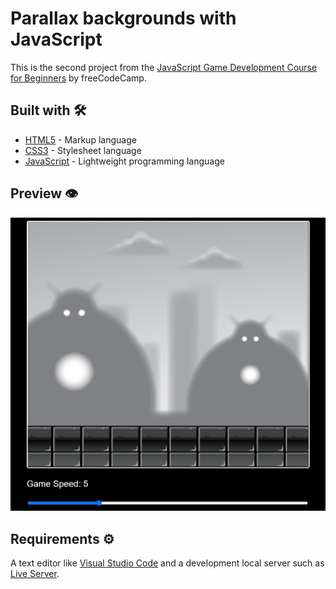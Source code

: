 # Parallax backgrounds with JavaScript

This is the second project from the [JavaScript Game Development Course for Beginners](https://www.youtube.com/watch?v=GFO_txvwK_c) by freeCodeCamp.

## Built with 🛠️

- [HTML5](https://developer.mozilla.org/en-US/docs/Web/Guide/HTML/HTML5) - Markup language
- [CSS3](https://developer.mozilla.org/en-US/docs/Web/CSS) - Stylesheet language
- [JavaScript](https://developer.mozilla.org/en-US/docs/Web/JavaScript) - Lightweight programming language

## Preview 👁️

![preview](https://github.com/lsegg/js-parallax-backgrounds/blob/main/assets/preview.png?raw=true)

## Requirements ⚙️

A text editor like [Visual Studio Code](https://code.visualstudio.com/) and a development local server such as [Live Server](https://marketplace.visualstudio.com/items?itemName=ritwickdey.LiveServer).
